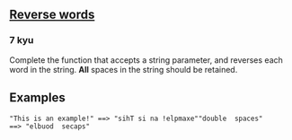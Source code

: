 <h2><a href=https://www.codewars.com/kata/5259b20d6021e9e14c0010d4/train/python target="_blank">Reverse words</a></h2><h3>7 kyu</h3><p>Complete the function that accepts a string parameter, and reverses each word in the string. <strong>All</strong> spaces in the string should be retained.</p><h2 id="examples">Examples</h2><pre><code>"This is an example!" ==&gt; "sihT si na !elpmaxe""double  spaces"      ==&gt; "elbuod  secaps"</code></pre>